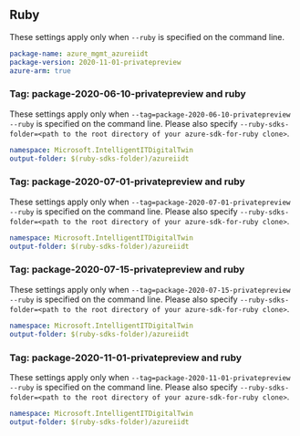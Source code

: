 ## Ruby

These settings apply only when `--ruby` is specified on the command line.

```yaml
package-name: azure_mgmt_azureiidt
package-version: 2020-11-01-privatepreview
azure-arm: true
```

### Tag: package-2020-06-10-privatepreview and ruby

These settings apply only when `--tag=package-2020-06-10-privatepreview --ruby` is specified on the command line.
Please also specify `--ruby-sdks-folder=<path to the root directory of your azure-sdk-for-ruby clone>`.

```yaml $(tag) == 'package-2020-06-10-privatepreview' && $(ruby)
namespace: Microsoft.IntelligentITDigitalTwin
output-folder: $(ruby-sdks-folder)/azureiidt
```
### Tag: package-2020-07-01-privatepreview and ruby

These settings apply only when `--tag=package-2020-07-01-privatepreview --ruby` is specified on the command line.
Please also specify `--ruby-sdks-folder=<path to the root directory of your azure-sdk-for-ruby clone>`.

```yaml $(tag) == 'package-2020-07-01-privatepreview' && $(ruby)
namespace: Microsoft.IntelligentITDigitalTwin
output-folder: $(ruby-sdks-folder)/azureiidt
```

### Tag: package-2020-07-15-privatepreview and ruby

These settings apply only when `--tag=package-2020-07-15-privatepreview --ruby` is specified on the command line.
Please also specify `--ruby-sdks-folder=<path to the root directory of your azure-sdk-for-ruby clone>`.

```yaml $(tag) == 'package-2020-07-15-privatepreview' && $(ruby)
namespace: Microsoft.IntelligentITDigitalTwin
output-folder: $(ruby-sdks-folder)/azureiidt
```

### Tag: package-2020-11-01-privatepreview and ruby

These settings apply only when `--tag=package-2020-11-01-privatepreview --ruby` is specified on the command line.
Please also specify `--ruby-sdks-folder=<path to the root directory of your azure-sdk-for-ruby clone>`.

```yaml $(tag) == 'package-2020-11-01-privatepreview' && $(ruby)
namespace: Microsoft.IntelligentITDigitalTwin
output-folder: $(ruby-sdks-folder)/azureiidt
```